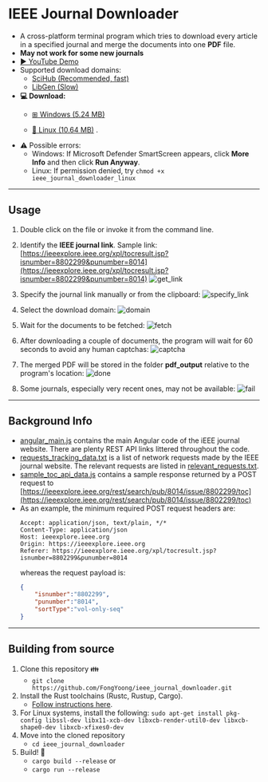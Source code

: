 # IEEE Journal Downloader

* A cross-platform terminal program which tries to download every article in a specified journal and merge the documents into one **PDF** file.
* **May not work for some new journals**
* [▶️ YouTube Demo](https://youtu.be/5HWfE48WohY)
* Supported download domains:
    * [SciHub (Recommended, fast)](https://sci-hub.se/)
    * [LibGen (Slow)](https://libgen.is/scimag/)
* **💻 Download:**
    * [⊞ Windows (5.24 MB)](https://github.com/FongYoong/ieee_journal_downloader/releases/download/0.2.0/ieee_journal_downloader.exe)

    * [🐧 Linux (10.64 MB)](https://github.com/FongYoong/ieee_journal_downloader/releases/download/0.2.0/ieee_journal_downloader_linux) .
* ⚠ Possible errors:
    * Windows: If Microsoft Defender SmartScreen appears, click **More Info** and then click **Run Anyway**.
    * Linux:     If permission denied, try `chmod +x ieee_journal_downloader_linux`

***
## Usage

1) Double click on the file or invoke it from the command line.

2) Identify the **IEEE journal link**.
    Sample link: [https://ieeexplore.ieee.org/xpl/tocresult.jsp?isnumber=8802299&punumber=8014](https://ieeexplore.ieee.org/xpl/tocresult.jsp?isnumber=8802299&punumber=8014)
    ![get_link](https://i.imgur.com/MWBQCRX.png)

3) Specify the journal link manually or from the clipboard:
    ![specify_link](https://i.imgur.com/FxGNVUg.png)

4) Select the download domain:
    ![domain](https://i.imgur.com/KK9N6ly.png)

5) Wait for the documents to be fetched:
    ![fetch](https://i.imgur.com/kHrtfAY.png)

6) After downloading a couple of documents, the program will wait for 60 seconds to avoid any human captchas:
    ![captcha](https://i.imgur.com/AZjamsg.png)

7) The merged PDF will be stored in the folder **pdf_output** relative to the program's location:
    ![done](https://i.imgur.com/FgNdTvn.png)

8) Some journals, especially very recent ones, may not be available:
    ![fail](https://i.imgur.com/R3ETv3Y.png)
***
## Background Info

* [angular_main.js](https://github.com/FongYoong/ieee_journal_downloader/blob/master/misc/angular_main.js) contains the main Angular code of the iEEE journal website. There are plenty REST API links littered throughout the code.
* [requests_tracking_data.txt](https://github.com/FongYoong/ieee_journal_downloader/blob/master/misc/requests_tracking_data.txt) is a list of network requests made by the IEEE journal website. The relevant requests are listed in [relevant_requests.txt](https://github.com/FongYoong/ieee_journal_downloader/blob/master/misc/relevant_requests.txt). 
* [sample_toc_api_data.js](https://github.com/FongYoong/ieee_journal_downloader/blob/master/misc/sample_toc_api_data.js) contains a sample response returned by a POST request to [https://ieeexplore.ieee.org/rest/search/pub/8014/issue/8802299/toc](https://ieeexplore.ieee.org/rest/search/pub/8014/issue/8802299/toc)
* As an example, the minimum required POST request headers are:
    ```
    Accept: application/json, text/plain, */*
    Content-Type: application/json
    Host: ieeexplore.ieee.org
    Origin: https://ieeexplore.ieee.org
    Referer: https://ieeexplore.ieee.org/xpl/tocresult.jsp?isnumber=8802299&punumber=8014
    ```
    whereas the request payload is:
    ```json
    {
        "isnumber":"8802299",
        "punumber":"8014",
        "sortType":"vol-only-seq"
    }
    ```

***
## Building from source

1. Clone this repository 👪
    * `git clone https://github.com/FongYoong/ieee_journal_downloader.git`
2. Install the Rust toolchains (Rustc, Rustup, Cargo).
    * [Follow instructions here](https://www.rust-lang.org/tools/install).
3. For Linux systems, install the following:
    `sudo apt-get install pkg-config libssl-dev libx11-xcb-dev libxcb-render-util0-dev libxcb-shape0-dev libxcb-xfixes0-dev`
4. Move into the cloned repository
    * `cd ieee_journal_downloader`
5. Build! 🔨
    * `cargo build --release`
    or
    * `cargo run --release`